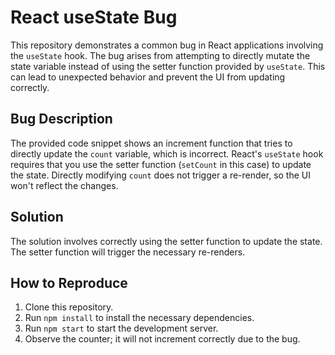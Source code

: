 # React useState Bug
This repository demonstrates a common bug in React applications involving the `useState` hook.  The bug arises from attempting to directly mutate the state variable instead of using the setter function provided by `useState`. This can lead to unexpected behavior and prevent the UI from updating correctly.

## Bug Description
The provided code snippet shows an increment function that tries to directly update the `count` variable, which is incorrect.  React's `useState` hook requires that you use the setter function (`setCount` in this case) to update the state.  Directly modifying `count` does not trigger a re-render, so the UI won't reflect the changes.

## Solution
The solution involves correctly using the setter function to update the state. The setter function will trigger the necessary re-renders.

## How to Reproduce
1. Clone this repository.
2. Run `npm install` to install the necessary dependencies.
3. Run `npm start` to start the development server.
4. Observe the counter; it will not increment correctly due to the bug.
